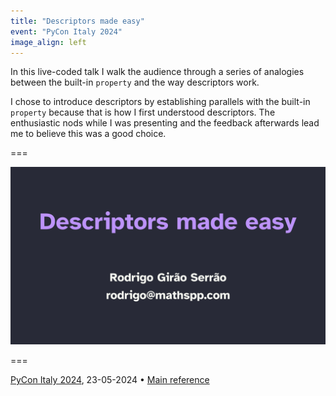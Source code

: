 ```yaml
---
title: "Descriptors made easy"
event: "PyCon Italy 2024"
image_align: left
---
```


In this live-coded talk I walk the audience through a series of analogies between the built-in `property` and the way descriptors work.

I chose to introduce descriptors by establishing parallels with the built-in `property` because that is how I first understood descriptors.
The enthusiastic nods while I was presenting and the feedback afterwards lead me to believe this was a good choice.


===

![](_slide.webp)

===

[PyCon Italy 2024](https://2024.pycon.it/en/event/descriptors-made-easy), 23-05-2024 • [Main reference](https://mathspp.com/books/pydonts)
